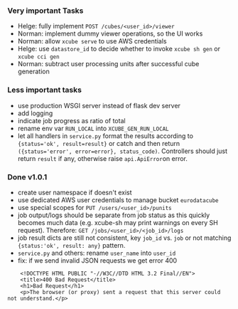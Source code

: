 ### Very important Tasks

* Helge: fully implement `POST /cubes/<user_id>/viewer`
* Norman: implement dummy viewer operations, so the UI works
* Norman: allow `xcube serve` to use AWS credentials
* Helge: use `datastore_id` to decide whether to invoke `xcube sh gen`  or `xcube cci gen`
* Norman: subtract user processing units after successful cube generation

### Less important tasks

* use production WSGI server instead of flask dev server
* add logging
* indicate job progress as ratio of total
* rename env var `RUN_LOCAL` into `XCUBE_GEN_RUN_LOCAL`  
* let all handlers in `service.py` format the results according to `{status='ok', result=result}`
  or catch and then return `({status='error', error=error}, status_code)`. 
  Controllers should just return `result` if any, otherwise raise `api.ApiError`on error.

### Done v1.0.1

* create user namespace if doesn't exist
* use dedicated AWS user credentials to manage bucket `eurodatacube` 
* use special scopes for `PUT /users/<user_id>/punits`
* job output/logs should be separate from job status as this quickly becomes much data 
  (e.g. xcube-sh may print warnings on every SH request).
  Therefore: `GET /jobs/<user_id>/<job_id>/logs` 
* job result dicts are still not consistent, key `job_id` vs. `job` 
  or not matching `{status:'ok', result: any}` pattern. 
* `service.py` and others: rename `user_name` into `user_id`
* fix: if we send invalid JSON requests we get error 400

```
    <!DOCTYPE HTML PUBLIC "-//W3C//DTD HTML 3.2 Final//EN">
    <title>400 Bad Request</title>
    <h1>Bad Request</h1>
    <p>The browser (or proxy) sent a request that this server could not understand.</p> 
```

